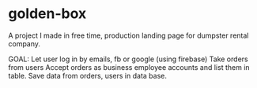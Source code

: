 # golden-box
A project I made in free time, production landing page for dumpster rental company.

GOAL: Let user log in by emails, fb or google (using firebase)
      Take orders from users
      Accept orders as business employee accounts and list them in table.
      Save data from orders, users in data base.
